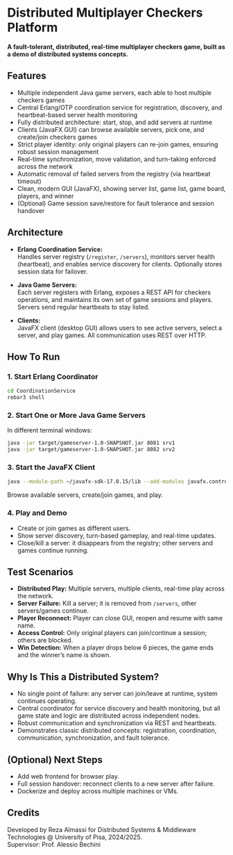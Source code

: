 # Distributed Multiplayer Checkers Platform

**A fault-tolerant, distributed, real-time multiplayer checkers game, built as a demo of distributed systems concepts.**

## Features

- Multiple independent Java game servers, each able to host multiple checkers games
- Central Erlang/OTP coordination service for registration, discovery, and heartbeat-based server health monitoring
- Fully distributed architecture: start, stop, and add servers at runtime
- Clients (JavaFX GUI) can browse available servers, pick one, and create/join checkers games
- Strict player identity: only original players can re-join games, ensuring robust session management
- Real-time synchronization, move validation, and turn-taking enforced across the network
- Automatic removal of failed servers from the registry (via heartbeat timeout)
- Clean, modern GUI (JavaFX), showing server list, game list, game board, players, and winner
- (Optional) Game session save/restore for fault tolerance and session handover

## Architecture

- **Erlang Coordination Service:**  
  Handles server registry (`/register`, `/servers`), monitors server health (heartbeat), and enables service discovery for clients. Optionally stores session data for failover.

- **Java Game Servers:**  
  Each server registers with Erlang, exposes a REST API for checkers operations, and maintains its own set of game sessions and players. Servers send regular heartbeats to stay listed.

- **Clients:**  
  JavaFX client (desktop GUI) allows users to see active servers, select a server, and play games. All communication uses REST over HTTP.

## How To Run

### 1. Start Erlang Coordinator

```bash
cd CoordinationService
rebar3 shell
```

### 2. Start One or More Java Game Servers

In different terminal windows:

```bash
java -jar target/gameserver-1.0-SNAPSHOT.jar 8081 srv1
java -jar target/gameserver-1.0-SNAPSHOT.jar 8082 srv2
```

### 3. Start the JavaFX Client

```bash
java --module-path ~/javafx-sdk-17.0.15/lib --add-modules javafx.controls,javafx.fxml -cp target/gameserver-1.0-SNAPSHOT.jar com.example.CheckersClient
```

Browse available servers, create/join games, and play.

### 4. Play and Demo

- Create or join games as different users.
- Show server discovery, turn-based gameplay, and real-time updates.
- Close/kill a server: it disappears from the registry; other servers and games continue running.

## Test Scenarios

- **Distributed Play:** Multiple servers, multiple clients, real-time play across the network.
- **Server Failure:** Kill a server; it is removed from `/servers`, other servers/games continue.
- **Player Reconnect:** Player can close GUI, reopen and resume with same name.
- **Access Control:** Only original players can join/continue a session; others are blocked.
- **Win Detection:** When a player drops below 6 pieces, the game ends and the winner’s name is shown.

## Why Is This a Distributed System?

- No single point of failure: any server can join/leave at runtime, system continues operating.
- Central coordinator for service discovery and health monitoring, but all game state and logic are distributed across independent nodes.
- Robust communication and synchronization via REST and heartbeats.
- Demonstrates classic distributed concepts: registration, coordination, communication, synchronization, and fault tolerance.

## (Optional) Next Steps

- Add web frontend for browser play.
- Full session handover: reconnect clients to a new server after failure.
- Dockerize and deploy across multiple machines or VMs.

## Credits

Developed by Reza Almassi for Distributed Systems & Middleware Technologies @ University of Pisa, 2024/2025.  
Supervisor: Prof. Alessio Bechini
